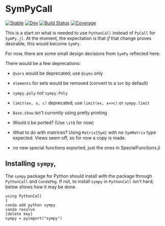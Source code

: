 # SymPyCall

[![Stable](https://img.shields.io/badge/docs-stable-blue.svg)](https://jverzani.github.io/SymPyCall.jl/stable)
[![Dev](https://img.shields.io/badge/docs-dev-blue.svg)](https://jverzani.github.io/SymPyCall.jl/dev)
[![Build Status](https://github.com/jverzani/SymPyCall.jl/actions/workflows/CI.yml/badge.svg?branch=main)](https://github.com/jverzani/SymPyCall.jl/actions/workflows/CI.yml?query=branch%3Amain)
[![Coverage](https://codecov.io/gh/jverzani/SymPyCall.jl/branch/main/graph/badge.svg)](https://codecov.io/gh/jverzani/SymPyCall.jl)


This is a start on what is needed to use `PythonCall` instead of `PyCall` for `SymPy.jl`.
At the moment, the expectation is that *if* that change proves desirable, this would become `SymPy`.

For now, there are some small design decisions from `SymPy` reflected here:

There would be a few deprecations:

* `@vars` would be deprecated; use `@syms` only

* `elements` for sets would be removed (convert to a `Set` by default)

* `sympy.poly` *not* `sympy.Poly`

* `limit(ex, x, c)` deprecated; use `limit(ex, x=>c)` or `sympy.limit`

* `Base.show` isn't *currently* using pretty printing

* Would `Q` be ported? (Use `\itQ` for now)

* What to do with matrices? Using `Matrix{Sym}` with no `SymMatrix` type expected. Views seem off, so for now a copy is made.

* no new special functions exported, just the ones in SpecialFunctions.jl


## Installing `sympy`,

The `sympy` package for Python should install with the package through `PythonCall` and `CondaPkg`. If not,
to install `sympy` in `PythonCall` isn't hard; below shows how it may be done.

```
using PythonCall
]
conda add python sympy
conda resolve
[delete key]
sympy = pyimport("sympy")
```

